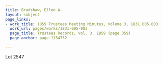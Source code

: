 ```yaml
---
title: Bradshaw, Ellen A.
layout: subject
page_links:
- work_title: 1859 Trustees Meeting Minutes, Volume 3, 1831.005.003
  work_url: pages/works/1831-005-003
  page_title: Trustees Records, Vol. 3, 1859 (page 359)
  page_anchor: page-1134752

---
```

<p>Lot 2547</p>